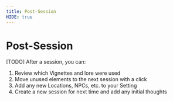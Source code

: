 ```yaml
---
title: Post-Session
HIDE: true
---
```

# Post-Session

[TODO]
After a session, you can:
1. Review which Vignettes and lore were used
2. Move unused elements to the next session with a click
3. Add any new Locations, NPCs, etc. to your Setting
4. Create a new session for next time and add any initial thoughts

